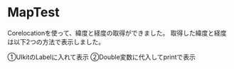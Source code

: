 # MapTest
Corelocationを使って、緯度と経度の取得ができました。
取得した緯度と経度は以下2つの方法で表示しました。

①UIkitのLabelに入れて表示
②Double変数に代入してprintで表示
